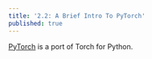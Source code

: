 ```yaml
---
title: '2.2: A Brief Intro To PyTorch'
published: true
---
```


[PyTorch](www.pytorch.org) is a port of Torch for Python.
